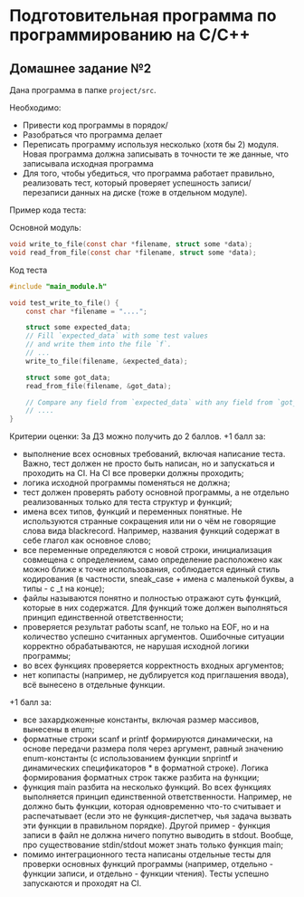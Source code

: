 # Подготовительная программа по программированию на С/С++

## Домашнее задание №2

Дана программа в папке `project/src`.

Необходимо:
* Привести код программы в порядок/
* Разобраться что программа делает
* Переписать программу используя несколько (хотя бы 2) модуля. Новая программа должна записывать в точности
	те же данные, что записывала исходная программа
* Для того, чтобы убедиться, что программа работает правильно, реализовать тест, который проверяет
успешность записи/перезаписи данных на диске (тоже в отдельном модуле).

Пример кода теста:

Основной модуль:
```c
void write_to_file(const char *filename, struct some *data);
void read_from_file(const char *filename, struct some *data);
```

Код теста
```c
#include "main_module.h"

void test_write_to_file() {
	const char *filename = "....";

	struct some expected_data;
	// Fill `expected_data` with some test values
	// and write them into the file `f`.
	// ...
	write_to_file(filename, &expected_data);

	struct some got_data;
	read_from_file(filename, &got_data);

	// Compare any field from `expected_data` with any field from `got_data`
	// ....
}
```

Критерии оценки:
За ДЗ можно получить до 2 баллов.
+1 балл за:
- выполнение всех основных требований, включая написание теста. Важно, тест должен не просто быть написан, но и запускаться и проходить на CI. На CI все проверки должны проходить;
- логика исходной программы поменяться не должна;
- тест должен проверять работу основной программы, а не отдельно реализованных только для теста структур и функций;
- имена всех типов, функций и переменных понятные. Не используются странные сокращения или ни о чём не говорящие слова вида blackrecord. Например, названия функций содержат в себе глагол как основное слово;
- все переменные определяются с новой строки, инициализация совмещена с определением, само определение расположено как можно ближе к точке использования, соблюдается единый стиль кодирования (в частности, sneak_case + имена с маленькой буквы, а типы - с _t на конце);
- файлы называются понятно и полностью отражают суть функций, которые в них содержатся. Для функций тоже должен выполняться принцип единственной ответственности;
- проверяется результат работы scanf, не только на EOF, но и на количество успешно считанных аргументов. Ошибочные ситуации корректно обрабатываются, не нарушая исходной логики программы;
- во всех функциях проверяется корректность входных аргументов;
- нет копипасты (например, не дублируется код приглашения ввода), всё вынесено в отдельные функции.

+1 балл за:
- все захардкоженные константы, включая размер массивов, вынесены в enum;
- форматные строки scanf и printf формируются динамически, на основе передачи размера поля через аргумент, равный значению enum-константы (с использованием функции snprintf и динамических спецификаторов * в форматной строке). Логика формирования форматных строк также разбита на функции;
- функция main разбита на несколько функций. Во всех функциях выполняется принцип единственной ответственности. Например, не должно быть функции, которая одновременно что-то считывает и распечатывает (если это не функция-диспетчер, чья задача вызвать эти функции в правильном порядке). Другой пример - функция записи в файл не должна ничего попутно выводить в stdout. Вообще, про существование stdin/stdout может знать только функция main;
- помимо интеграционного теста написаны отдельные тесты для проверки основных функций программы (например, отдельно - функции записи, и отдельно - функции чтения). Тесты успешно запускаются и проходят на CI.
